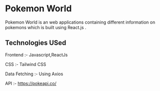 # Pokemon World

Pokemon World is an web applications containing different information on pokemons which is built using React.js .

## Technologies USed

Frontend :- Javascript,ReactJs

CSS :- Tailwind CSS

Data Fetching :- Using Axios

API :- https://pokeapi.co/
